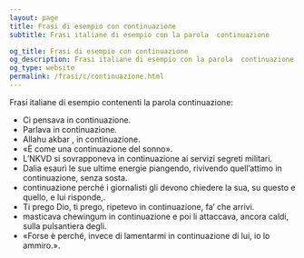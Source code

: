 ```yaml
---
layout: page
title: Frasi di esempio con continuazione 
subtitle: Frasi italiane di esempio con la parola  continuazione

og_title: Frasi di esempio con continuazione 
og_description: Frasi italiane di esempio con la parola  continuazione
og_type: website
permalink: /frasi/c/continuazione.html
---
```


Frasi italiane di esempio contenenti la parola continuazione:


- Ci pensava in continuazione.
- Parlava in continuazione.
- Allahu akbar , in continuazione.
- «È come una continuazione del sonno».
- L’NKVD si sovrapponeva in continuazione ai servizi segreti militari.
- Dalia esaurì le sue ultime energie piangendo, rivivendo quell’attimo in continuazione, senza sosta.
- continuazione perché i giornalisti gli devono chiedere la sua, su questo e quello, e lui risponde,.
- Ti prego Dio, ti prego, ripetevo in continuazione, fa’ che arrivi.
- masticava chewingum in continuazione e poi li attaccava, ancora caldi, sulla pulsantiera degli.
- «Forse è perché, invece di lamentarmi in continuazione di lui, io lo ammiro.».
